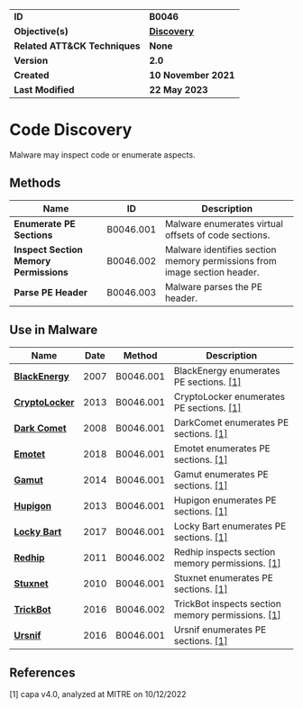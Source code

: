 <table>
<tr>
<td><b>ID</b></td>
<td><b>B0046</b></td>
</tr>
<tr>
<td><b>Objective(s)</b></td>
<td><b><a href="../discovery">Discovery</a></b></td>
</tr>
<tr>
<td><b>Related ATT&CK Techniques</b></td>
<td><b>None</b></td>
</tr>
<tr>
<td><b>Version</b></td>
<td><b>2.0</b></td>
</tr>
<tr>
<td><b>Created</b></td>
<td><b>10 November 2021</b></td>
</tr>
<tr>
<td><b>Last Modified</b></td>
<td><b>22 May 2023</b></td>
</tr>
</table>


# Code Discovery

Malware may inspect code or enumerate aspects.

## Methods

|Name|ID|Description|
|---|---|---|
|**Enumerate PE Sections**|B0046.001|Malware enumerates virtual offsets of code sections.|
|**Inspect Section Memory Permissions**|B0046.002|Malware identifies section memory permissions from image section header.|
|**Parse PE Header**|B0046.003|Malware parses the PE header.|

## Use in Malware

|Name|Date|Method|Description|
|---|---|---|---|
|[**BlackEnergy**](../xample-malware/blackenergy.md)|2007|B0046.001|BlackEnergy enumerates PE sections. [[1]](#1)|
|[**CryptoLocker**](../xample-malware/cryptolocker.md)|2013|B0046.001|CryptoLocker enumerates PE sections. [[1]](#1)|
|[**Dark Comet**](../xample-malware/dark-comet.md)|2008|B0046.001|DarkComet enumerates PE sections. [[1]](#1)|
|[**Emotet**](../xample-malware/emotet.md)|2018|B0046.001|Emotet enumerates PE sections. [[1]](#1)|
|[**Gamut**](../xample-malware/gamut.md)|2014|B0046.001|Gamut enumerates PE sections. [[1]](#1)|
|[**Hupigon**](../xample-malware/hupigon.md)|2013|B0046.001|Hupigon enumerates PE sections. [[1]](#1)|
|[**Locky Bart**](../xample-malware/locky-bart.md)|2017|B0046.001|Locky Bart enumerates PE sections. [[1]](#1)|
|[**Redhip**](../xample-malware/rebhip.md)|2011|B0046.002|Redhip inspects section memory permissions. [[1]](#1)|
|[**Stuxnet**](../xample-malware/stuxnet.md)|2010|B0046.001|Stuxnet enumerates PE sections. [[1]](#1)|
|[**TrickBot**](../xample-malware/trickbot.md)|2016|B0046.002|TrickBot inspects section memory permissions. [[1]](#1)|
|[**Ursnif**](../xample-malware/ursnif.md)|2016|B0046.001|Ursnif enumerates PE sections. [[1]](#1)|

## References

<a name="1">[1]</a> capa v4.0, analyzed at MITRE on 10/12/2022

